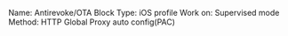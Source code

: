 Name: Antirevoke/OTA Block
Type: iOS profile
Work on: Supervised mode
Method: HTTP Global Proxy auto config(PAC)
